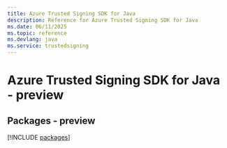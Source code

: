 ```yaml
---
title: Azure Trusted Signing SDK for Java
description: Reference for Azure Trusted Signing SDK for Java
ms.date: 06/11/2025
ms.topic: reference
ms.devlang: java
ms.service: trustedsigning
---
```

# Azure Trusted Signing SDK for Java - preview
## Packages - preview
[!INCLUDE [packages](trusted-signing-index.md)]